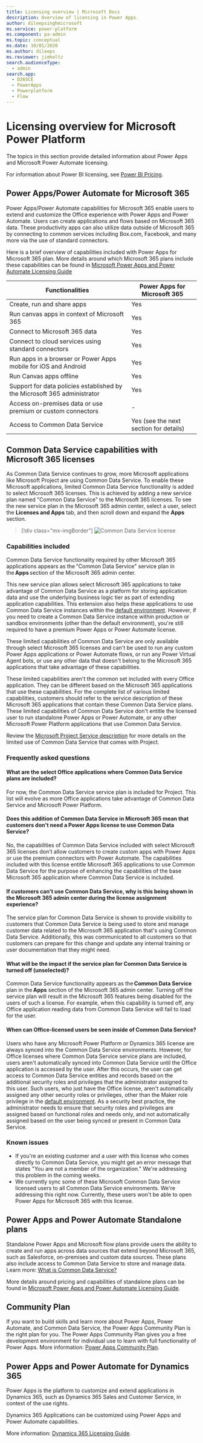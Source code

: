 ```yaml
---
title: Licensing overview | Microsoft Docs
description: Overview of licensing in Power Apps.
author: dileepsinghmicrosoft
ms.service: power-platform
ms.component: pa-admin
ms.topic: conceptual
ms.date: 10/01/2020
ms.author: dileeps
ms.reviewer: jimholtz
search.audienceType: 
  - admin
search.app:
  - D365CE
  - PowerApps
  - Powerplatform
  - Flow
---
```


# Licensing overview for Microsoft Power Platform

The topics in this section provide detailed information about Power Apps and Microsoft Power Automate licensing.

For information about Power BI licensing, see [Power BI Pricing](https://powerbi.microsoft.com/pricing/).

## Power Apps/Power Automate for Microsoft 365

Power Apps/Power Automate capabilities for Microsoft 365 enable users to extend and customize the Office experience with Power Apps and Power Automate. Users can create applications and flows based on Microsoft 365 data. These productivity apps can also utilize data outside of Microsoft 365 by connecting to common services including Box.com, Facebook, and many more via the use of standard connectors.

Here is a brief overview of capabilities included with Power Apps for Microsoft 365 plan. More details around which Microsoft 365 plans include these capabilities can be found in [Microsoft Power Apps and Power Automate Licensing Guide](https://go.microsoft.com/fwlink/?linkid=2085130)


| Functionalities                                                   | Power Apps for Microsoft 365 |
|-----------------------------------------------------------------------|------------------------------|
| Create, run and share apps                                            | Yes                          |
| Run canvas apps in context of Microsoft 365                              | Yes                          |
| Connect to Microsoft 365 data                                            | Yes                          |
| Connect to cloud services using standard connectors                   | Yes                          |
| Run apps in a browser or Power Apps mobile for iOS and Android         | Yes                          |
| Run Canvas apps offline                                               | Yes                          |
| Support for data policies established by the Microsoft 365 administrator | Yes                          |
| Access on-premises data or use premium or custom connectors           | \-                           |
| Access to Common Data Service                    | Yes (see the next section for details)                |

## Common Data Service capabilities with Microsoft 365 licenses

As Common Data Service continues to grow, more Microsoft applications like Microsoft Project are using Common Data Service. To enable these Microsoft applications, limited Common Data Service functionality is added to select Microsoft 365 licenses. This is achieved by adding a new service plan named "Common Data Service" to the Microsoft 365 licenses. To see the new service plan in the Microsoft 365 admin center, select a user, select the **Licenses and Apps** tab, and then scroll down and expand the **Apps** section. 

> [!div class="mx-imgBorder"] 
> ![Common Data Service license](./media/common-data-service-license.png "Common Data Service license")

### Capabilities included 

Common Data Service functionality required by other Microsoft 365 applications appears as the "Common Data Service" service plan in the **Apps** section of the Microsoft 365 admin center.  

This new service plan allows select Microsoft 365 applications to take advantage of Common Data Service as a platform for storing application data and use the underlying business logic tier as part of extending application capabilities. This extension also helps these applications to use Common Data Service instances within the [default environment](environments-overview.md#the-default-environment). However, if you need to create a Common Data Service instance within production or sandbox environments (other than the default environment), you're still required to have a premium Power Apps or Power Automate license. 

These limited capabilities of Common Data Service are only available through select Microsoft 365 licenses and can't be used to run any custom Power Apps applications or Power Automate flows, or run any Power Virtual Agent bots, or use any other data that doesn't belong to the Microsoft 365 applications that take advantage of these capabilities. 

These limited capabilities aren't the common set included with every Office application. They can be different based on the Microsoft 365 applications that use these capabilities. For the complete list of various limited capabilities, customers should refer to the service description of these Microsoft 365 applications that contain these Common Data Service plans. These limited capabilities of Common Data Service don't entitle the licensed user to run standalone Power Apps or Power Automate, or any other Microsoft Power Platform applications that use Common Data Service. 

Review the [Microsoft Project Service description](https://docs.microsoft.com/office365/servicedescriptions/project-online-service-description/project-online-service-description) for more details on the limited use of Common Data Service that comes with Project. 

### Frequently asked questions

#### What are the select Office applications where Common Data Service plans are included?

For now, the Common Data Service service plan is included for Project. This list will evolve as more Office applications take advantage of Common Data Service and Microsoft Power Platform.

#### Does this addition of Common Data Service in Microsoft 365 mean that customers don't need a Power Apps license to use Common Data Service?  

No, the capabilities of Common Data Service included with select Microsoft 365 licenses don't allow customers to create custom apps with Power Apps or use the premium connectors with Power Automate. The capabilities included with this license entitle Microsoft 365 applications to use Common Data Service for the purpose of enhancing the capabilities of the base Microsoft 365 application where Common Data Service is included.

#### If customers can't use Common Data Service, why is this being shown in the Microsoft 365 admin center during the license assignment experience?  

The service plan for Common Data Service is shown to provide visibility to customers that Common Data Service is being used to store and manage customer data related to the Microsoft 365 application that's using Common Data Service. Additionally, this was communicated to all customers so that customers can prepare for this change and update any internal training or user documentation that they might need.

#### What will be the impact if the service plan for Common Data Service is turned off (unselected)?  

Common Data Service functionality appears as the **Common Data Service** plan in the **Apps** section of the Microsoft 365 admin center. Turning off the service plan will result in the Microsoft 365 features being disabled for the users of such a license. For example, when this capability is turned off, any Office application reading data from Common Data Service will fail to load for the user.  

#### When can Office-licensed users be seen inside of Common Data Service?

Users who have any Microsoft Power Platform or Dynamics 365 license are always synced into the Common Data Service environments. However, for Office licenses where Common Data Service service plans are included, users aren't automatically synced into Common Data Service until the Office application is accessed by the user. After this occurs, the user can get access to Common Data Service entities and records based on the additional security roles and privileges that the administrator assigned to this user. Such users, who just have the Office license, aren't automatically assigned any other security roles or privileges, other than the Maker role privilege in the [default environment](environments-overview.md#the-default-environment). As a security best practice, the administrator needs to ensure that security roles and privileges are assigned based on functional roles and needs only, and not automatically assigned based on the user being synced or present in Common Data Service. 

### Known issues

- If you're an existing customer and a user with this license who comes directly to Common Data Service, you might get an error message that states "You are not a member of the organization." We're addressing this problem in the coming weeks.
- We currently sync some of these Microsoft Common Data Service licensed users to all Common Data Service environments. We're addressing this right now. Currently, these users won't be able to open Power Apps for Microsoft 365 with this license.

## Power Apps and Power Automate Standalone plans

Standalone Power Apps and Microsoft flow plans provide users the ability to create and run apps across data sources that extend beyond Microsoft 365, such as Salesforce, on-premises and custom data sources. These plans also include access to Common Data Service to store and manage data. Learn more: [What is Common Data Service?](https://docs.microsoft.com/powerapps/maker/common-data-service/data-platform-intro)

More details around pricing and capabilities of standalone plans can be found in [Microsoft Power Apps and Power Automate Licensing Guide](https://go.microsoft.com/fwlink/?linkid=2085130).

## Community Plan

If you want to build skills and learn more about Power Apps, Power Automate, and Common Data Service, the Power Apps Community Plan is the right plan for you. The Power Apps Community Plan gives you a free development environment for individual use to learn with full functionality of Power Apps. More information: [Power Apps Community Plan](https://powerapps.microsoft.com/communityplan/).

## Power Apps and Power Automate for Dynamics 365

Power Apps is the platform to customize and extend applications in Dynamics 365, such as Dynamics 365 Sales and Customer Service, in context of the use rights.

Dynamics 365 Applications can be customized using Power Apps and Power Automate capabilities.

More information: [Dynamics 365 Licensing Guide](https://go.microsoft.com/fwlink/p/?LinkId=866544).

